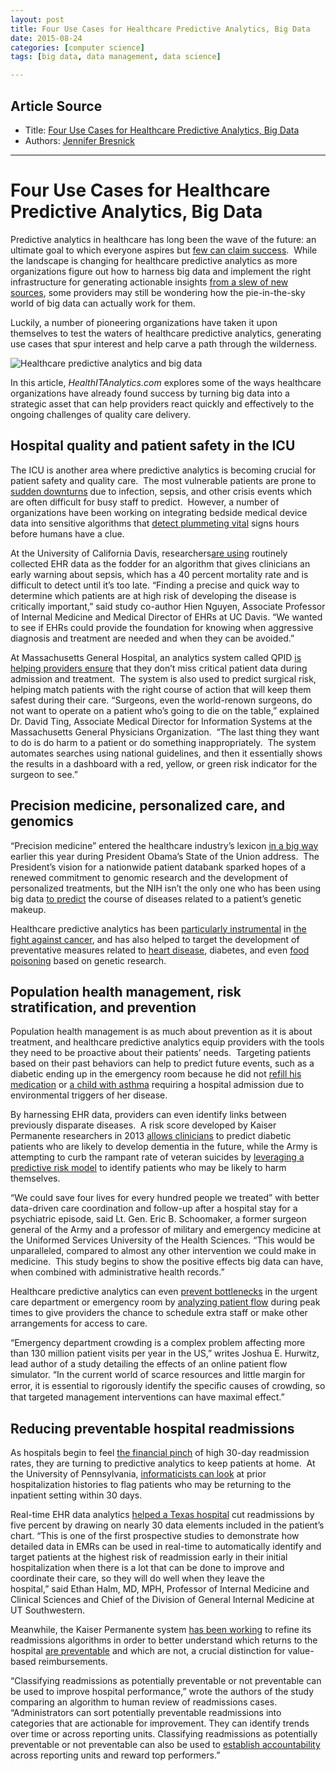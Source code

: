 ```yaml
---
layout: post
title: Four Use Cases for Healthcare Predictive Analytics, Big Data
date: 2015-08-24
categories: [computer science]
tags: [big data, data management, data science]

---
```


## Article Source
* Title: [Four Use Cases for Healthcare Predictive Analytics, Big Data](http://healthitanalytics.com/news/four-use-cases-for-healthcare-predictive-analytics-big-data)
* Authors: [Jennifer
Bresnick](http://healthitanalytics.com/news/author/jennifer-bresnick "More articles by Jennifer Bresnick")

---

# Four Use Cases for Healthcare Predictive Analytics, Big Data 



Predictive analytics in healthcare has long been the wave of the future:
an ultimate goal to which everyone aspires but [few can claim
success](https://www.google.com/url?q=http://healthitanalytics.com/news/just-15-of-hospitals-use-predictive-analytics-infrastructure&sa=U&ei=63g2VYOYJPK_sQTQyoEg&ved=0CA4QFjADOAo&client=internal-uds-cse&usg=AFQjCNFs3izjex1yONms00UtbafE3N3sQw). 
While the landscape is changing for healthcare predictive analytics as
more organizations figure out how to harness big data and implement the
right infrastructure for generating actionable insights [from a slew of
new
sources](http://healthitanalytics.com/news/why-healthcare-big-data-analytics-needs-the-internet-of-things),
some providers may still be wondering how the pie-in-the-sky world of
big data can actually work for them. 

Luckily, a number of pioneering organizations have taken it upon
themselves to test the waters of healthcare predictive analytics,
generating use cases that spur interest and help carve a path through
the wilderness. 

![Healthcare predictive analytics and big
data](http://healthitanalytics.com/images/site/articles/_small/490822651-1.jpg)

In this article, *HealthITAnalytics.com* explores some of the ways
healthcare organizations have already found success by turning big data
into a strategic asset that can help providers react quickly and
effectively to the ongoing challenges of quality care delivery.

## Hospital quality and patient safety in the ICU

The ICU is another area where predictive analytics is becoming crucial
for patient safety and quality care.  The most vulnerable patients are
prone to [sudden
downturns](http://healthitanalytics.com/news/boston-childrene28099s-integrates-predictive-analytics-in-icu)
due to infection, sepsis, and other crisis events which are often
difficult for busy staff to predict.  However, a number of organizations
have been working on integrating bedside medical device data into
sensitive algorithms that [detect plummeting
vital](http://healthitanalytics.com/news/missile-defense-analytics-can-spot-sepsis-before-physicians)
signs hours before humans have a clue.

At the University of California Davis, researchers[are
using](https://ehrintelligence.com/news/ehr-data-analytics-help-detect-risk-outcomes-of-sepsis)
routinely collected EHR data as the fodder for an algorithm that gives
clinicians an early warning about sepsis, which has a 40 percent
mortality rate and is difficult to detect until it’s too late. “Finding
a precise and quick way to determine which patients are at high risk of
developing the disease is critically important,” said study co-author
Hien Nguyen, Associate Professor of Internal Medicine and Medical
Director of EHRs at UC Davis. “We wanted to see if EHRs could provide
the foundation for knowing when aggressive diagnosis and treatment are
needed and when they can be avoided.”   

At Massachusetts General Hospital, an analytics system called QPID [is
helping providers
ensure](http://healthitanalytics.com/news/predictive-clinical-analytics-at-mgh-turn-data-into-insights/)
that they don’t miss critical patient data during admission and
treatment.  The system is also used to predict surgical risk, helping
match patients with the right course of action that will keep them
safest during their care. “Surgeons, even the world-renown surgeons, do
not want to operate on a patient who’s going to die on the table,”
explained Dr. David Ting, Associate Medical Director for Information
Systems at the Massachusetts General Physicians Organization.  “The last
thing they want to do is do harm to a patient or do something
inappropriately.  The system automates searches using national
guidelines, and then it essentially shows the results in a dashboard
with a red, yellow, or green risk indicator for the surgeon to see.”

## Precision medicine, personalized care, and genomics

“Precision medicine” entered the healthcare industry’s lexicon [in a big
way](http://healthitanalytics.com/news/white-house-details-precision-medicine-big-data-genomics-plan/)
earlier this year during President Obama’s State of the Union address. 
The President’s vision for a nationwide patient databank sparked hopes
of a renewed commitment to genomic research and the development of
personalized treatments, but the NIH isn’t the only one who has been
using big data [to
predict](http://healthitanalytics.com/news/precision-medicine-personal-genomics-need-industry-standards)
the course of diseases related to a patient’s genetic makeup.

Healthcare predictive analytics has been [particularly
instrumental](http://healthitanalytics.com/news/big-data-analytics-research-projects-target-cancer-genomics)
in [the fight against
cancer](http://healthitanalytics.com/news/cancerlinq-will-bring-big-data-analytics-to-oncology-care),
and has also helped to target the development of preventative measures
related to [heart
disease](http://healthitanalytics.com/news/indigo-predictive-risk-scores-reduce-heart-attacks-strokes/),
diabetes, and even [food
poisoning](http://healthitanalytics.com/news/fda-uses-genomics-big-data-analytics-to-track-food-poisoning)
based on genetic research. 

## Population health management, risk stratification, and prevention

Population health management is as much about prevention as it is about
treatment, and healthcare predictive analytics equip providers with the
tools they need to be proactive about their patients’ needs.  Targeting
patients based on their past behaviors can help to predict future
events, such as a diabetic ending up in the emergency room because he
did not [refill his
medication](http://healthitanalytics.com/news/how-can-predictive-data-analytics-improve-medication-adherence/)
or [a child with
asthma](http://healthitanalytics.com/news/predictive-risk-analytics-hie-to-help-young-asthma-patients)
requiring a hospital admission due to environmental triggers of her
disease.

By harnessing EHR data, providers can even identify links between
previously disparate diseases.  A risk score developed by Kaiser
Permanente researchers in 2013 [allows
clinicians](https://ehrintelligence.com/news/ehr-analytics-predict-link-between-type-2-diabetes-dementia)
to predict diabetic patients who are likely to develop dementia in the
future, while the Army is attempting to curb the rampant rate of veteran
suicides by [leveraging a predictive risk
model](http://healthitanalytics.com/news/predictive-analytics-help-identify-military-suicide-risk)
to identify patients who may be likely to harm themselves.

“We could save four lives for every hundred people we treated” with
better data-driven care coordination and follow-up after a hospital stay
for a psychiatric episode, said Lt. Gen. Eric B. Schoomaker, a former
surgeon general of the Army and a professor of military and emergency
medicine at the Uniformed Services University of the Health Sciences.
“This would be unparalleled, compared to almost any other intervention
we could make in medicine.  This study begins to show the positive
effects big data can have, when combined with administrative health
records.”

Healthcare predictive analytics can even [prevent
bottlenecks](http://healthitanalytics.com/news/online-predictive-analytics-simulator-tackles-ed-bottlenecks/)
in the urgent care department or emergency room by [analyzing patient
flow](http://healthitanalytics.com/news/can-internet-big-data-provide-predictive-analytics-in-the-ed)
during peak times to give providers the chance to schedule extra staff
or make other arrangements for access to care.

“Emergency department crowding is a complex problem affecting more than
130 million patient visits per year in the US,” writes Joshua E.
Hurwitz, lead author of a study detailing the effects of an online
patient flow simulator. “In the current world of scarce resources and
little margin for error, it is essential to rigorously identify the
speciﬁc causes of crowding, so that targeted management interventions
can have maximal effect.”

## Reducing preventable hospital readmissions

As hospitals begin to feel [the financial
pinch](https://www.google.com/url?q=https://ehrintelligence.com/news/medicare-30-day-readmission-penalties-sting-hospitals&sa=U&ei=-4E2VdPYBurksAS_3IGgBw&ved=0CAgQFjAB&client=internal-uds-cse&usg=AFQjCNFhdBax08YxB2VdCxFjOgZ9QcrCLA)
of high 30-day readmission rates, they are turning to predictive
analytics to keep patients at home.  At the University of Pennsylvania,
[informaticists can
look](http://healthitanalytics.com/news/upenn-ehr-analytics-tool-predicts-risk-of-30-day-readmissions/)
at prior hospitalization histories to flag patients who may be returning
to the inpatient setting within 30 days. 

Real-time EHR data analytics [helped a Texas
hospital](https://ehrintelligence.com/news/real-time-ehr-data-analytics-helps-reduce-readmissions-by-5)
cut readmissions by five percent by drawing on nearly 30 data elements
included in the patient’s chart. “This is one of the first prospective
studies to demonstrate how detailed data in EMRs can be used in
real-time to automatically identify and target patients at the highest
risk of readmission early in their initial hospitalization when there is
a lot that can be done to improve and coordinate their care, so they
will do well when they leave the hospital,” said Ethan Halm, MD, MPH,
Professor of Internal Medicine and Clinical Sciences and Chief of the
Division of General Internal Medicine at UT Southwestern.

Meanwhile, the Kaiser Permanente system [has been
working](http://healthitanalytics.com/news/study-automated-readmissions-review-not-yet-sensitive-enough/)
to refine its readmissions algorithms in order to better understand
which returns to the hospital [are
preventable](http://healthitanalytics.com/news/frequent-30-day-readmission-patients-skew-younger-study-says/)
and which are not, a crucial distinction for value-based reimbursements.

“Classifying readmissions as potentially preventable or not preventable
can be used to improve hospital performance,” wrote the authors of the
study comparing an algorithm to human review of readmissions cases.
“Administrators can sort potentially preventable readmissions into
categories that are actionable for improvement. They can identify trends
over time or across reporting units. Classifying readmissions as
potentially preventable or not preventable can also be used to
[establish
accountability](http://healthitanalytics.com/news/predictive-analytics-big-data-underpin-episodes-of-care)
across reporting units and reward top performers.”

